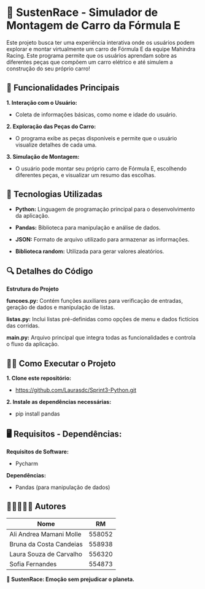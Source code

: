 
# 🚗 SustenRace - Simulador de Montagem de Carro da Fórmula E 

Este projeto busca ter uma experiência interativa onde os usuários podem explorar e montar virtualmente um carro de Fórmula E da equipe Mahindra Racing. Este programa permite que os usuários aprendam sobre as diferentes peças que compõem um carro elétrico e até simulem a construção do seu próprio carro!

## 🌟 Funcionalidades Principais
**1. Interação com o Usuário:**

- Coleta de informações básicas, como nome e idade do usuário.

**2. Exploração das Peças do Carro:**

- O programa exibe as peças disponíveis e permite que o usuário visualize detalhes de cada uma.

**3. Simulação de Montagem:**

- O usuário pode montar seu próprio carro de Fórmula E, escolhendo diferentes peças, e visualizar um resumo das escolhas.


## 🧰 Tecnologias Utilizadas

- **Python:** Linguagem de programação principal para o desenvolvimento da aplicação.

- **Pandas:** Biblioteca para manipulação e análise de dados.

- **JSON:** Formato de arquivo utilizado para armazenar as informações.

- **Biblioteca random:** Utilizada para gerar valores aleatórios.

## 🔍 Detalhes do Código

**Estrutura do Projeto**

**funcoes.py:** Contém funções auxiliares para verificação de entradas, geração de dados e manipulação de listas.

**listas.py:** Inclui listas pré-definidas como opções de menu e dados fictícios das corridas.

**main.py:** Arquivo principal que integra todas as funcionalidades e controla o fluxo da aplicação.

## 👩‍💻 Como Executar o Projeto
**1. Clone este repositório:**

- https://github.com/Laurasdc/Sprint3-Python.git

**2. Instale as dependências necessárias:**

- pip install pandas

## 🖥️ Requisitos - Dependências:

**Requisitos de Software:**
- Pycharm

**Dependências:**

- Pandas (para manipulação de dados)

## 🧑🏼‍🤝‍🧑🏻 Autores 
| Nome        | RM                                                       |
| ----------------- | ---------------------------------------------------------------- |
| Ali Andrea Mamani Molle                | 558052                                                   |
| Bruna da Costa Candeias                 | 558938                                              |
| Laura Souza de Carvalho                 | 556320                                              |                                      
| Sofia Fernandes                | 554873                                                     |

**💚 SustenRace: Emoção sem prejudicar o planeta.**
